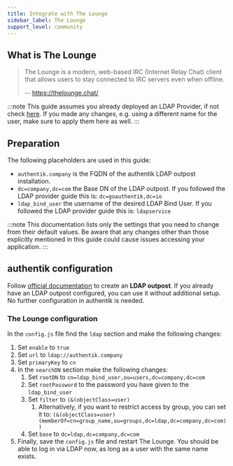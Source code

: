 ```yaml
---
title: Integrate with The Lounge
sidebar_label: The Lounge
support_level: community
---
```


## What is The Lounge

> The Lounge is a modern, web-based IRC (Internet Relay Chat) client that allows users to stay connected to IRC servers even when offline.
>
> -- https://thelounge.chat/

:::note
This guide assumes you already deployed an LDAP Provider, if not check [here](https://docs.goauthentik.io/docs/add-secure-apps/providers/ldap/generic_setup).
If you made any changes, e.g. using a different name for the user, make sure to apply them here as well.
:::

## Preparation

The following placeholders are used in this guide:

- `authentik.company` is the FQDN of the authentik LDAP outpost installation.
- `dc=company,dc=com` the Base DN of the LDAP outpost. If you followed the LDAP provider guide this is: `dc=goauthentik,dc=io`
- `ldap_bind_user` the username of the desired LDAP Bind User. If you followed the LDAP provider guide this is: `ldapservice`

:::note
This documentation lists only the settings that you need to change from their default values. Be aware that any changes other than those explicitly mentioned in this guide could cause issues accessing your application.
:::

## authentik configuration

Follow [official documentation](../../../docs/add-secure-apps/outposts/#create-and-configure-an-outpost) to create an **LDAP outpost**. If you already have an LDAP outpost configured, you can use it without additional setup. No further configuration in authentik is needed.

### The Lounge configuration

In the `config.js` file find the `ldap` section and make the following changes:

1. Set `enable` to `true`
2. Set `url` to `ldap://authentik.company`
3. Set `primaryKey` to `cn`
4. In the `searchDN` section make the following changes:
    1. Set `rootDN` to `cn=ldap_bind_user,ou=users,dc=company,dc=com`
    2. Set `rootPassword` to the password you have given to the `ldap_bind_user`
    3. Set `filter` to `(&(objectClass=user)`
        1. Alternatively, if you want to restrict access by group, you can set it to: `(&(objectClass=user)(memberOf=cn=group_name,ou=groups,dc=ldap,dc=company,dc=com))`
    4. Set `base` to `dc=ldap,dc=company,dc=com`
5. Finally, save the `config.js` file and restart The Lounge. You should be able to log in via LDAP now, as long as a user with the same name exists.
